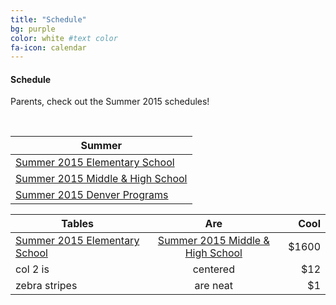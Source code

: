 ```yaml
---
title: "Schedule"
bg: purple 
color: white #text color
fa-icon: calendar
---
```


#### Schedule
Parents, check out the Summer 2015 schedules!

&nbsp;

Summer   | 
------------- |
[Summer 2015 Elementary School](http://sciencediscovery.colorado.edu/wp-content/uploads/2013/05/ES_PDF_2_27-Sheet1.pdf)  | 
[Summer 2015 Middle & High School](http://sciencediscovery.colorado.edu/wp-content/uploads/2013/05/MiddleSchoolPDF2_27fin-Sheet1.pdf)  | 
[Summer 2015 Denver Programs](http://sciencediscovery.colorado.edu/wp-content/uploads/2013/05/WebsiteSchedule_2015_Denver-Sheet1.pdf) |



| Tables        | Are           | Cool  |
| ------------- |:-------------:| -----:|
| [Summer 2015 Elementary School](http://sciencediscovery.colorado.edu/wp-content/uploads/2013/05/ES_PDF_2_27-Sheet1.pdf)     |  [Summer 2015 Middle & High School](http://sciencediscovery.colorado.edu/wp-content/uploads/2013/05/MiddleSchoolPDF2_27fin-Sheet1.pdf)| $1600 |
| col 2 is      | centered      |   $12 |
| zebra stripes | are neat      |    $1 |


